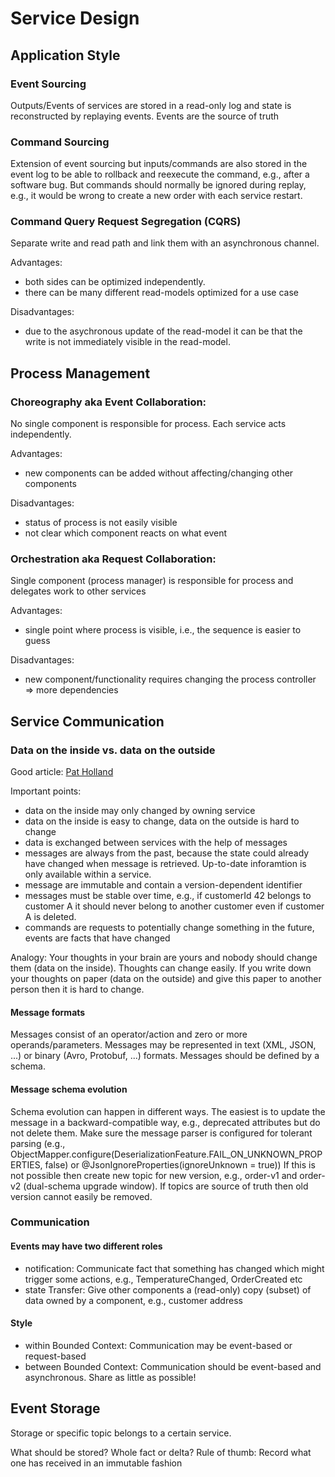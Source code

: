 # Service Design
## Application Style
### Event Sourcing
Outputs/Events of services are stored in a read-only log and state is reconstructed by replaying events. Events are the source of truth

### Command Sourcing
Extension of event sourcing but inputs/commands are also stored in the event log to be able to rollback and reexecute the command, e.g., after a software bug.
But commands should normally be ignored during replay, e.g., it would be wrong to create a new order with each service restart.

### Command Query Request Segregation (CQRS)
Separate write and read path and link them with an asynchronous channel.

Advantages:
- both sides can be optimized independently.
- there can be many different read-models optimized for a use case

Disadvantages:
- due to the asychronous update of the read-model it can be that the write is not immediately visible in the read-model.

## Process Management
### Choreography aka Event Collaboration: 
No single component is responsible for process. Each service acts independently.

Advantages:
- new components can be added without affecting/changing other components

Disadvantages:
- status of process is not easily visible
- not clear which component reacts on what event

### Orchestration aka Request Collaboration:
Single component (process manager) is responsible for process and delegates work to other services

Advantages:
- single point where process is visible, i.e., the sequence is easier to guess

Disadvantages:
- new component/functionality requires changing the process controller => more dependencies

## Service Communication
### Data on the inside vs. data on the outside
Good article: [Pat Holland](http://cidrdb.org/cidr2005/papers/P12.pdf)

Important points:
- data on the inside may only changed by owning service
- data on the inside is easy to change, data on the outside is hard to change
- data is exchanged between services with the help of messages
- messages are always from the past, because the state could already have changed when message is retrieved. Up-to-date inforamtion is only available within a service.
- message are immutable and contain a version-dependent identifier
- messages must be stable over time, e.g., if customerId 42 belongs to customer A it should never belong to another customer even if customer A is deleted.
- commands are requests to potentially change something in the future, events are facts that have changed

Analogy:
Your thoughts in your brain are yours and nobody should change them (data on the inside). Thoughts can change easily. If you write down your thoughts on paper (data on the outside) and give this paper to another person then it is hard to change.

#### Message formats
Messages consist of an operator/action and zero or more operands/parameters. Messages may be represented in text (XML, JSON, ...) or binary (Avro, Protobuf, ...) formats. Messages should be defined by a schema.

#### Message schema evolution
Schema evolution can happen in different ways. The easiest is to update the message in a backward-compatible way, e.g., deprecated attributes but do not delete them. Make sure the message parser is configured for tolerant parsing (e.g., ObjectMapper.configure(DeserializationFeature.FAIL_ON_UNKNOWN_PROPERTIES, false) or @JsonIgnoreProperties(ignoreUnknown = true))
If this is not possible then create new topic for new version, e.g., order-v1 and order-v2 (dual-schema upgrade window). If topics are source of truth then old version cannot easily be removed.

### Communication
#### Events may have two different roles
- notification: Communicate fact that something has changed which might trigger some actions, e.g., TemperatureChanged, OrderCreated etc
- state Transfer: Give other components a (read-only) copy (subset) of data owned by a component, e.g., customer address

#### Style
- within Bounded Context: Communication may be event-based or request-based
- between Bounded Context: Communication should be event-based and asynchronous. Share as little as possible!

## Event Storage
Storage or specific topic belongs to a certain service. 

What should be stored? Whole fact or delta? Rule of thumb: Record what one has received in an immutable fashion
